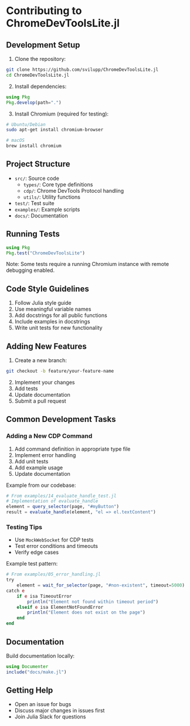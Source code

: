 # Contributing to ChromeDevToolsLite.jl

## Development Setup

1. Clone the repository:
```bash
git clone https://github.com/svilupp/ChromeDevToolsLite.jl
cd ChromeDevToolsLite.jl
```

2. Install dependencies:
```julia
using Pkg
Pkg.develop(path=".")
```

3. Install Chromium (required for testing):
```bash
# Ubuntu/Debian
sudo apt-get install chromium-browser

# macOS
brew install chromium
```

## Project Structure

- `src/`: Source code
  - `types/`: Core type definitions
  - `cdp/`: Chrome DevTools Protocol handling
  - `utils/`: Utility functions
- `test/`: Test suite
- `examples/`: Example scripts
- `docs/`: Documentation

## Running Tests

```julia
using Pkg
Pkg.test("ChromeDevToolsLite")
```

Note: Some tests require a running Chromium instance with remote debugging enabled.

## Code Style Guidelines

1. Follow Julia style guide
2. Use meaningful variable names
3. Add docstrings for all public functions
4. Include examples in docstrings
5. Write unit tests for new functionality

## Adding New Features

1. Create a new branch:
```bash
git checkout -b feature/your-feature-name
```

2. Implement your changes
3. Add tests
4. Update documentation
5. Submit a pull request

## Common Development Tasks

### Adding a New CDP Command
1. Add command definition in appropriate type file
2. Implement error handling
3. Add unit tests
4. Add example usage
5. Update documentation

Example from our codebase:
```julia
# From examples/14_evaluate_handle_test.jl
# Implementation of evaluate_handle
element = query_selector(page, "#myButton")
result = evaluate_handle(element, "el => el.textContent")
```

### Testing Tips
- Use `MockWebSocket` for CDP tests
- Test error conditions and timeouts
- Verify edge cases

Example test pattern:
```julia
# From examples/05_error_handling.jl
try
    element = wait_for_selector(page, "#non-existent", timeout=5000)
catch e
    if e isa TimeoutError
        println("Element not found within timeout period")
    elseif e isa ElementNotFoundError
        println("Element does not exist on the page")
    end
end
```

## Documentation

Build documentation locally:
```julia
using Documenter
include("docs/make.jl")
```

## Getting Help

- Open an issue for bugs
- Discuss major changes in issues first
- Join Julia Slack for questions

